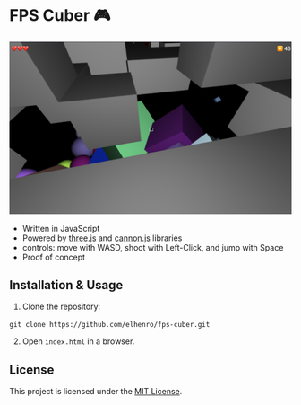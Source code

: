 # FPS Cuber 🎮

![screenshot](https://raw.githubusercontent.com/elhenro/fps-cuber/main/screenshot.png)

- Written in JavaScript
- Powered by [three.js](https://github.com/mrdoob/three.js/) and [cannon.js](https://github.com/schteppe/cannon.js) libraries
- controls: move with WASD, shoot with Left-Click, and jump with Space
- Proof of concept
## Installation & Usage
1. Clone the repository:

`git clone https://github.com/elhenro/fps-cuber.git`

2. Open `index.html` in a browser. 

## License
This project is licensed under the [MIT License](LICENSE).